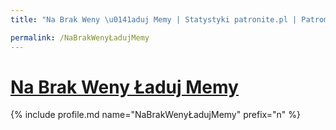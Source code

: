 ```yaml
---
title: "Na Brak Weny \u0141aduj Memy | Statystyki patronite.pl | Patromierz"

permalink: /NaBrakWenyŁadujMemy
---
```


# [Na Brak Weny Ładuj Memy](https://patronite.pl/NaBrakWenyŁadujMemy)

{% include profile.md name="NaBrakWenyŁadujMemy" prefix="n" %}
